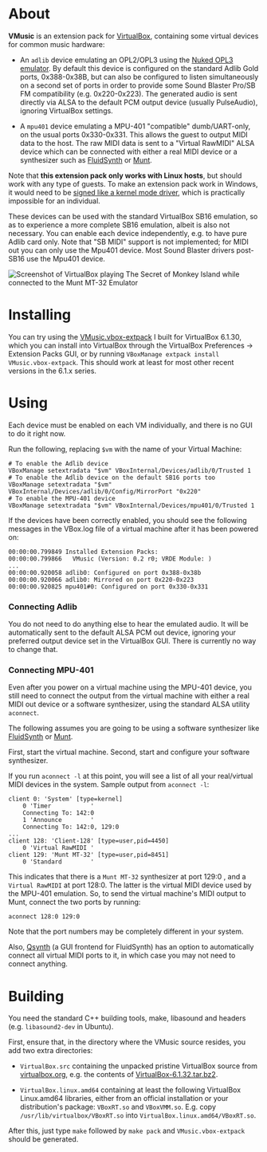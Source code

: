 # About

**VMusic** is an extension pack for [VirtualBox](https://www.virtualbox.org), containing
some virtual devices for common music hardware:

* An `adlib` device emulating an OPL2/OPL3 using the [Nuked OPL3 emulator](https://github.com/nukeykt/Nuked-OPL3).
By default this device is configured on the standard Adlib Gold ports, 0x388-0x38B, but can also be configured
to listen simultaneously on a second set of ports in order to provide some Sound Blaster Pro/SB FM compatibility
(e.g. 0x220-0x223).
The generated audio is sent directly via ALSA to the default PCM output device (usually PulseAudio), ignoring 
VirtualBox settings.

* A `mpu401` device emulating a MPU-401 "compatible" dumb/UART-only, on the usual ports 0x330-0x331.
This allows the guest to output MIDI data to the host. The raw MIDI data is sent to a "Virtual RawMIDI" ALSA device
which can be connected with either a real MIDI device or a synthesizer such as [FluidSynth](https://www.fluidsynth.org/)
or [Munt](https://sourceforge.net/projects/munt/).

Note that **this extension pack only works with Linux hosts**, but should work with any type of guests. 
To make an extension pack work in Windows, it would need to be
[signed like a kernel mode driver](https://forums.virtualbox.org/viewtopic.php?f=10&t=103801),
which is practically impossible for an individual.

These devices can be used with the standard VirtualBox SB16 emulation, so as to experience a more complete SB16
emulation, albeit is also not necessary. You can enable each device independently, e.g. to have pure Adlib card only.
Note that "SB MIDI" support is not implemented; for MIDI out you can only use the Mpu401 device. Most Sound Blaster
drivers post-SB16 use the Mpu401 device.

![Screenshot of VirtualBox playing The Secret of Monkey Island while connected to the Munt MT-32 Emulator](http://depot.javispedro.com/vbox/VirtualBoxMunt.png)

# Installing

You can try using the [VMusic.vbox-extpack](http://depot.javispedro.com/vbox/VMusic-0.2-vbox6.1.30.vbox-extpack)
I built for VirtualBox 6.1.30,
which you can install into VirtualBox through the VirtualBox Preferences -> Extension Packs GUI,
or by running `VBoxManage extpack install VMusic.vbox-extpack`.
This should work at least for most other recent versions in the 6.1.x series.

# Using

Each device must be enabled on each VM individually, and there is no GUI to do it right now.

Run the following, replacing `$vm` with the name of your Virtual Machine:

```shell
# To enable the Adlib device
VBoxManage setextradata "$vm" VBoxInternal/Devices/adlib/0/Trusted 1
# To enable the Adlib device on the default SB16 ports too
VBoxManage setextradata "$vm" VBoxInternal/Devices/adlib/0/Config/MirrorPort "0x220"
# To enable the MPU-401 device
VBoxManage setextradata "$vm" VBoxInternal/Devices/mpu401/0/Trusted 1
```

If the devices have been correctly enabled, you should see the following messages in the
VBox.log file of a virtual machine after it has been powered on:

```{ use_pygments=false }
00:00:00.799849 Installed Extension Packs:
00:00:00.799866   VMusic (Version: 0.2 r0; VRDE Module: )
...
00:00:00.920058 adlib0: Configured on port 0x388-0x38b
00:00:00.920066 adlib0: Mirrored on port 0x220-0x223
00:00:00.920825 mpu401#0: Configured on port 0x330-0x331
```

### Connecting Adlib

You do not need to do anything else to hear the emulated audio.
It will be automatically sent to the default ALSA PCM out device,
ignoring your preferred output device set in the VirtualBox GUI.
There is currently no way to change that.

### Connecting MPU-401

Even after you power on a virtual machine using the MPU-401 device, you still need to connect 
the output from the virtual machine with either a real MIDI out device or a software synthesizer,
using the standard ALSA utility `aconnect`. 

The following assumes you are going to be using a software synthesizer like [FluidSynth](https://www.fluidsynth.org/)
or [Munt](https://sourceforge.net/projects/munt/).

First, start the virtual machine. Second, start and configure your software synthesizer.

If you run `aconnect -l` at this point, you will see a list of all your real/virtual MIDI devices in the system. Sample output from  `aconnect -l`:
```{ use_pygments=false }
client 0: 'System' [type=kernel]
    0 'Timer           '
	Connecting To: 142:0
    1 'Announce        '
	Connecting To: 142:0, 129:0
...
client 128: 'Client-128' [type=user,pid=4450]
    0 'Virtual RawMIDI '
client 129: 'Munt MT-32' [type=user,pid=8451]
    0 'Standard        '
```

This indicates that there is a `Munt MT-32` synthesizer at port 129:0 , and a `Virtual RawMIDI` at port 128:0.
The latter is the virtual MIDI device used by the MPU-401 emulation. So, to send the virtual machine's MIDI output to Munt,
connect the two ports by running:

```{ use_pygments=false }
aconnect 128:0 129:0
```

Note that the port numbers may be completely different in your system.

Also, [Qsynth](https://qsynth.sourceforge.io/) (a GUI frontend for FluidSynth) has an option to automatically connect
all virtual MIDI ports to it, in which case you may not need to connect anything.

# Building

You need the standard C++ building tools, make, libasound and headers (e.g. `libasound2-dev` in Ubuntu).

First, ensure that, in the directory where the VMusic source resides, you add two extra directories:

* `VirtualBox.src` containing the unpacked pristine VirtualBox source from [virtualbox.org](https://www.virtualbox.org/wiki/Downloads), e.g. the contents of [VirtualBox-6.1.32.tar.bz2](https://download.virtualbox.org/virtualbox/6.1.32/VirtualBox-6.1.32.tar.bz2).

* `VirtualBox.linux.amd64` containing at least the following VirtualBox Linux.amd64 libraries,
either from an official installation or your distribution's package: `VBoxRT.so` and `VBoxVMM.so`.
E.g. copy `/usr/lib/virtualbox/VBoxRT.so` into `VirtualBox.linux.amd64/VBoxRT.so`.

After this, just type `make` followed by `make pack` and `VMusic.vbox-extpack` should be generated.


